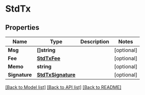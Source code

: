 # StdTx

## Properties

Name | Type | Description | Notes
------------ | ------------- | ------------- | -------------
**Msg** | **[]string** |  | [optional] 
**Fee** | [**StdTxFee**](StdTx_fee.md) |  | [optional] 
**Memo** | **string** |  | [optional] 
**Signature** | [**StdTxSignature**](StdTx_signature.md) |  | [optional] 

[[Back to Model list]](../README.md#documentation-for-models) [[Back to API list]](../README.md#documentation-for-api-endpoints) [[Back to README]](../README.md)


